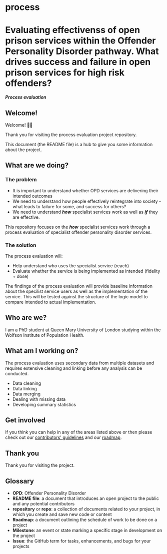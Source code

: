 # process

# Evaluating effectivenss of open prison services within the Offender Personality Disorder pathway. What drives success and failure in open prison services for high risk offenders?

***Process evaluation***

## Welcome!

Welcome! :tada::confetti_ball: 

Thank you for visiting the process evaluation project repository.

This document (the README file) is a hub to give you some information about the project. 

## What are we doing?

### The problem

* It is important to understand whether OPD services are delivering their intended outcomes
* We need to understand how people effectively reintegrate into society - what leads to failure for some, and success for others?
* We need to understand ***how*** specialist services work as well as ***if*** they are effective. 

This repository focuses on the ***how*** specialist services work through a process evaluation of specialist offender personality disorder services. 

### The solution

The process evaluation will:

* Help understand who uses the specialist service (reach)
* Evaluate whether the service is being implemented as intended (fidelity + dose)

The findings of the process evaluation will provide baseline information about the specilist service users as well as the implementation of the service. This will be tested against the structure of the logic model to compare intended to actual implementation. 

## Who are we?

I am a PhD student at Queen Mary University of London studying within the Wolfson Institute of Population Health. 

## What am I working on?

The process evaluation uses secondary data from multiple datasets and requires extensive cleaning and linking before any analysis can be conducted. 

* Data cleaning 
* Data linking 
* Data merging 
* Dealing with missing data 
* Developing summary statistics 

## Get involved

If you think you can help in any of the areas listed above or then please check out our [contributors' guidelines](CONTRIBUTING.md) and our [roadmap](../../issues/1).


## Thank you

Thank you for visiting the project.

## Glossary

* **OPD**: Offender Personality Disorder 
* **README file**: a document that introduces an open project to the public and any potential contributors
* **repository** or **repo**: a collection of documents related to your project, in which you create and save new code or content
* **Roadmap**: a document outlining the schedule of work to be done on a project
* **Milestone**: an event or state marking a specific stage in development on the project
* **Issue**: the GitHub term for tasks, enhancements, and bugs for your projects
